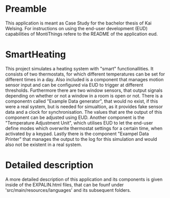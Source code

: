 <!-- (c) https://github.com/MontiCore/monticore -->
# Preamble
This application is meant as Case Study for the bachelor thesis of Kai Welsing.
For instructions on using the end-user development (EUD) capabilities of MontiThings refere to the README of the application eud.

# SmartHeating
This project simulates a heating system with "smart" functionallities.
It consists of two thermostats, for which different temperatures can be set for different times in a day.
Also included is a component that manages motion sensor input and can be configured via EUD to trigger at different thresholds.
Furthermore there are two window sensors, that output signals depending on whether or not a window in a room is open or not.
There is a componentn called "Example Data generator", that would no exist, if this were a real system, but is needed for simualtion, as it provides fake sensor data and a clock for synchronisation. The values that are the output of this component can be adjusted using EUD.
Another component is the "Temperature Adjustment Unit", which utilises EUD to let the end-user define modes which overwrite thermostat settings for a certain time, when activated by a keypad.
Lastly there is the component "Exampel Data Printer" that manages the output to the log for this simulation and would also not be existent in a real system.

# Detailed description
A more detailed description of this application and its components is given inside of the EXPALIN.html files, that can be founf under 'src/main/resources/languages' and its subsequent folders.